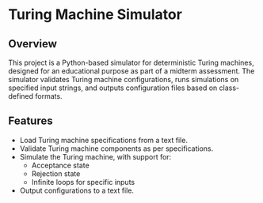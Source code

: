 # Turing Machine Simulator

## Overview
This project is a Python-based simulator for deterministic Turing machines, designed for an educational purpose as part of a midterm assessment. The simulator validates Turing machine configurations, runs simulations on specified input strings, and outputs configuration files based on class-defined formats.

## Features
- Load Turing machine specifications from a text file.
- Validate Turing machine components as per specifications.
- Simulate the Turing machine, with support for:
  - Acceptance state
  - Rejection state
  - Infinite loops for specific inputs
- Output configurations to a text file.
